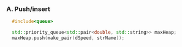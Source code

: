 ### A. Push/insert
```c++
  #include<queue>

  std::priority_queue<std::pair<double, std::string>> maxHeap;
  maxHeap.push(make_pair(dSpeed, strName));
```
